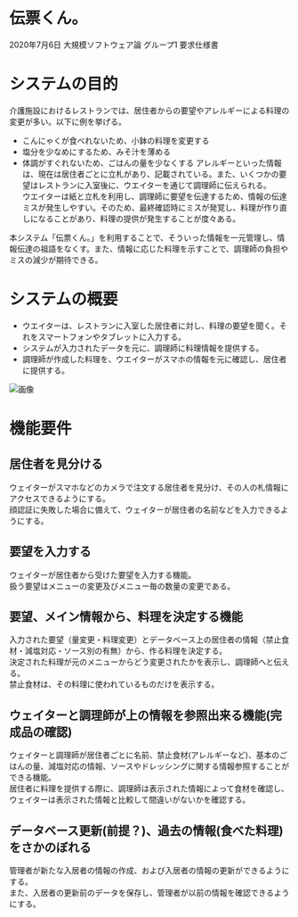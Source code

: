
# 伝票くん。
2020年7月6日 大規模ソフトウェア論 グループ1 要求仕様書

# システムの目的
介護施設におけるレストランでは、居住者からの要望やアレルギーによる料理の変更が多い。以下に例を挙げる。  
- こんにゃくが食べれないため、小鉢の料理を変更する
- 塩分を少なめにするため、みそ汁を薄める
- 体調がすぐれないため、ごはんの量を少なくする
アレルギーといった情報は、現在は居住者ごとに立札があり、記載されている。また、いくつかの要望はレストランに入室後に、ウエイターを通じて調理師に伝えられる。  
ウエイターは紙と立札を利用し、調理師に要望を伝達するため、情報の伝達ミスが発生しやすい。そのため、最終確認時にミスが発覚し、料理が作り直しになることがあり、料理の提供が発生することが度々ある。  
  
本システム「伝票くん。」を利用することで、そういった情報を一元管理し、情報伝達の祖語をなくす。また、情報に応じた料理を示すことで、調理師の負担やミスの減少が期待できる。

# システムの概要
- ウエイターは、レストランに入室した居住者に対し、料理の要望を聞く。それをスマートフォンやタブレットに入力する。
- システムが入力されたデータを元に、調理師に料理情報を提供する。
- 調理師が作成した料理を、ウエイターがスマホの情報を元に確認し、居住者に提供する。

![画像](20200706_ソフト.png)


# 機能要件

## 居住者を見分ける

ウェイターがスマホなどのカメラで注文する居住者を見分け、その人の札情報にアクセスできるようにする。  
顔認証に失敗した場合に備えて、ウェイターが居住者の名前などを入力できるようにする。  

## 要望を入力する
ウェイターが居住者から受けた要望を入力する機能。  
扱う要望はメニューの変更及びメニュー毎の数量の変更である。  

## 要望、メイン情報から、料理を決定する機能
入力された要望（量変更・料理変更）とデータベース上の居住者の情報（禁止食材・減塩対応・ソース別の有無）から、作る料理を決定する。　　  
決定された料理が元のメニューからどう変更されたかを表示し、調理師へと伝える。  
禁止食材は、その料理に使われているものだけを表示する。  

## ウェイターと調理師が上の情報を参照出来る機能(完成品の確認)
ウェイターと調理師が居住者ごとに名前、禁止食材(アレルギーなど)、基本のごはんの量、減塩対応の情報、ソースやドレッシングに関する情報参照することができる機能。  
居住者に料理を提供する際に、調理師は表示された情報によって食材を確認し、ウェイターは表示された情報と比較して間違いがないかを確認する。  

## データベース更新(前提？)、過去の情報(食べた料理)をさかのぼれる

管理者が新たな入居者の情報の作成、および入居者の情報の更新ができるようにする。  
また、入居者の更新前のデータを保存し、管理者が以前の情報を確認できるようにする。  
